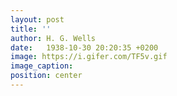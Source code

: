 ```yaml
---
layout: post
title: ''
author: H. G. Wells
date:   1938-10-30 20:20:35 +0200
image: https://i.gifer.com/TF5v.gif
image_caption:
position: center
---
```


<!--more-->
